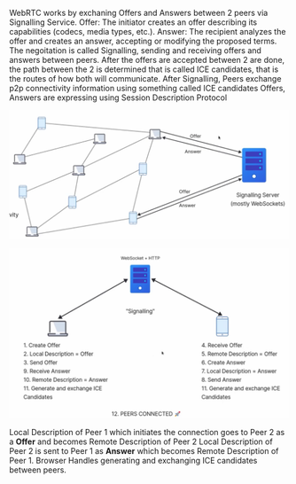 
WebRTC works by exchaning Offers and Answers between 2 peers via Signalling Service.
Offer: The initiator creates an offer describing its capabilities (codecs, media types, etc.).
Answer: The recipient analyzes the offer and creates an answer, accepting or modifying the proposed terms.
The negoitation is called Signalling, sending and receiving offers and answers between peers.
After the offers are accepted between 2 are done, the path between the 2 is determined that is called ICE candidates, that is the routes of how both will communicate.
After Signalling, Peers exchange p2p connectivity information using something called ICE candidates
Offers, Answers are expressing using Session Description Protocol

![alt text](image-1.png)

![alt text](image-2.png)

Local Description of Peer 1 which initiates the connection goes to Peer 2 as a **Offer** and becomes Remote Description of Peer 2
Local Description of Peer 2 is sent to Peer 1 as **Answer** which becomes Remote Description of Peer 1.
Browser Handles generating and exchanging ICE candidates between peers.